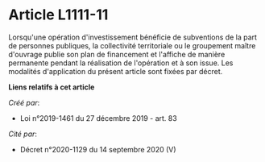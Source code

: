 # Article L1111-11

Lorsqu'une opération d'investissement bénéficie de subventions de la part de personnes publiques, la collectivité
territoriale ou le groupement maître d'ouvrage publie son plan de financement et l'affiche de manière permanente pendant la
réalisation de l'opération et à son issue. Les modalités d'application du présent article sont fixées par décret.

**Liens relatifs à cet article**

_Créé par_:

  - Loi n°2019-1461 du 27 décembre 2019 - art. 83

_Cité par_:

  - Décret n°2020-1129 du 14 septembre 2020 (V)
